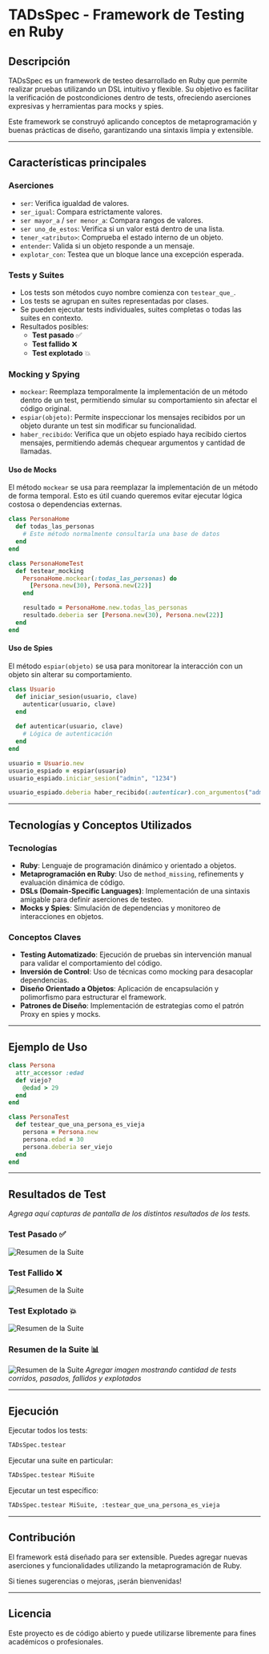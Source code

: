 # TADsSpec - Framework de Testing en Ruby

## Descripción
TADsSpec es un framework de testeo desarrollado en Ruby que permite realizar pruebas utilizando un DSL intuitivo y flexible. Su objetivo es facilitar la verificación de postcondiciones dentro de tests, ofreciendo aserciones expresivas y herramientas para mocks y spies.

Este framework se construyó aplicando conceptos de metaprogramación y buenas prácticas de diseño, garantizando una sintaxis limpia y extensible.

---

## Características principales

### Aserciones
- `ser`: Verifica igualdad de valores.
- `ser_igual`: Compara estrictamente valores.
- `ser mayor_a` / `ser menor_a`: Compara rangos de valores.
- `ser uno_de_estos`: Verifica si un valor está dentro de una lista.
- `tener_<atributo>`: Comprueba el estado interno de un objeto.
- `entender`: Valida si un objeto responde a un mensaje.
- `explotar_con`: Testea que un bloque lance una excepción esperada.

### Tests y Suites
- Los tests son métodos cuyo nombre comienza con `testear_que_`.
- Los tests se agrupan en suites representadas por clases.
- Se pueden ejecutar tests individuales, suites completas o todas las suites en contexto.
- Resultados posibles:
  - **Test pasado** ✅
  - **Test fallido** ❌
  - **Test explotado** 💥

### Mocking y Spying
- `mockear`: Reemplaza temporalmente la implementación de un método dentro de un test, permitiendo simular su comportamiento sin afectar el código original.
- `espiar(objeto)`: Permite inspeccionar los mensajes recibidos por un objeto durante un test sin modificar su funcionalidad.
- `haber_recibido`: Verifica que un objeto espiado haya recibido ciertos mensajes, permitiendo además chequear argumentos y cantidad de llamadas.

#### Uso de Mocks
El método `mockear` se usa para reemplazar la implementación de un método de forma temporal. Esto es útil cuando queremos evitar ejecutar lógica costosa o dependencias externas.

```ruby
class PersonaHome
  def todas_las_personas
    # Este método normalmente consultaría una base de datos
  end
end

class PersonaHomeTest
  def testear_mocking
    PersonaHome.mockear(:todas_las_personas) do
      [Persona.new(30), Persona.new(22)]
    end

    resultado = PersonaHome.new.todas_las_personas
    resultado.deberia ser [Persona.new(30), Persona.new(22)]
  end
end
```

#### Uso de Spies
El método `espiar(objeto)` se usa para monitorear la interacción con un objeto sin alterar su comportamiento.

```ruby
class Usuario
  def iniciar_sesion(usuario, clave)
    autenticar(usuario, clave)
  end
  
  def autenticar(usuario, clave)
    # Lógica de autenticación
  end
end

usuario = Usuario.new
usuario_espiado = espiar(usuario)
usuario_espiado.iniciar_sesion("admin", "1234")

usuario_espiado.deberia haber_recibido(:autenticar).con_argumentos("admin", "1234")
```

---

## Tecnologías y Conceptos Utilizados

### Tecnologías
- **Ruby**: Lenguaje de programación dinámico y orientado a objetos.
- **Metaprogramación en Ruby**: Uso de `method_missing`, refinements y evaluación dinámica de código.
- **DSLs (Domain-Specific Languages)**: Implementación de una sintaxis amigable para definir aserciones de testeo.
- **Mocks y Spies**: Simulación de dependencias y monitoreo de interacciones en objetos.

### Conceptos Claves
- **Testing Automatizado**: Ejecución de pruebas sin intervención manual para validar el comportamiento del código.
- **Inversión de Control**: Uso de técnicas como mocking para desacoplar dependencias.
- **Diseño Orientado a Objetos**: Aplicación de encapsulación y polimorfismo para estructurar el framework.
- **Patrones de Diseño**: Implementación de estrategias como el patrón Proxy en spies y mocks.

---

## Ejemplo de Uso

```ruby
class Persona
  attr_accessor :edad
  def viejo?
    @edad > 29
  end
end

class PersonaTest
  def testear_que_una_persona_es_vieja
    persona = Persona.new
    persona.edad = 30
    persona.deberia ser_viejo
  end
end
```

---

## Resultados de Test
_Agrega aquí capturas de pantalla de los distintos resultados de los tests._

### Test Pasado ✅
![Resumen de la Suite](resources/exitos.png)
### Test Fallido ❌
![Resumen de la Suite](resources/fallas.png)

### Test Explotado 💥
![Resumen de la Suite](resources/explosiones.png)

### Resumen de la Suite 📊
![Resumen de la Suite](resources/resultados.png)
_Agregar imagen mostrando cantidad de tests corridos, pasados, fallidos y explotados_

---

## Ejecución
Ejecutar todos los tests:
```sh
TADsSpec.testear
```

Ejecutar una suite en particular:
```sh
TADsSpec.testear MiSuite
```

Ejecutar un test específico:
```sh
TADsSpec.testear MiSuite, :testear_que_una_persona_es_vieja
```

---

## Contribución
El framework está diseñado para ser extensible. Puedes agregar nuevas aserciones y funcionalidades utilizando la metaprogramación de Ruby.

Si tienes sugerencias o mejoras, ¡serán bienvenidas!

---

## Licencia
Este proyecto es de código abierto y puede utilizarse libremente para fines académicos o profesionales.




